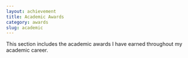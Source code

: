 ```yaml
---
layout: achievement
title: Academic Awards
category: awards
slug: academic
---
```


This section includes the academic awards I have earned throughout my academic career.

